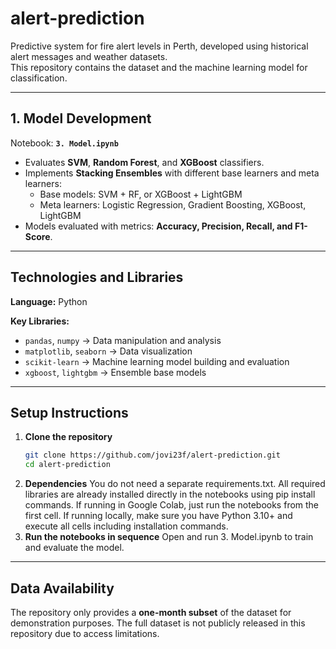 # alert-prediction
Predictive system for fire alert levels in Perth, developed using historical alert messages and weather datasets.  
This repository contains the dataset and the machine learning model for classification.

---

## 1.  Model Development
Notebook: **`3. Model.ipynb`**  
- Evaluates **SVM**, **Random Forest**, and **XGBoost** classifiers.  
- Implements **Stacking Ensembles** with different base learners and meta learners:  
  - Base models: SVM + RF, or XGBoost + LightGBM  
  - Meta learners: Logistic Regression, Gradient Boosting, XGBoost, LightGBM  
- Models evaluated with metrics: **Accuracy, Precision, Recall, and F1-Score**.  

---

## Technologies and Libraries

**Language:** Python  

**Key Libraries:**
- `pandas`, `numpy` → Data manipulation and analysis  
- `matplotlib`, `seaborn` → Data visualization  
- `scikit-learn` → Machine learning model building and evaluation  
- `xgboost`, `lightgbm` → Ensemble base models  
---

## Setup Instructions

1. **Clone the repository**
   ```bash
   git clone https://github.com/jovi23f/alert-prediction.git
   cd alert-prediction
2. **Dependencies**
   You do not need a separate requirements.txt. All required libraries are already installed directly in the notebooks using pip install commands.
   If running in Google Colab, just run the notebooks from the first cell.
   If running locally, make sure you have Python 3.10+ and execute all cells including installation commands.
3. **Run the notebooks in sequence**
   Open and run 3. Model.ipynb to train and evaluate the model.

---
## Data Availability

The repository only provides a **one-month subset** of the dataset for demonstration purposes.
The full dataset is not publicly released in this repository due to access limitations.
